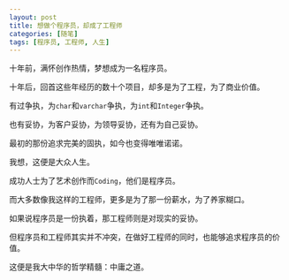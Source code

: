 ```yaml
---
layout: post
title: 想做个程序员，却成了工程师
categories: [随笔]
tags: [程序员, 工程师, 人生]
---
```



十年前，满怀创作热情，梦想成为一名程序员。

十年后，回首这些年经历的数十个项目，却多是为了工程，为了商业价值。

有过争执，为`char`和`varchar`争执，为`int`和`Integer`争执。

也有妥协，为客户妥协，为领导妥协，还有为自己妥协。

最初的那份追求完美的固执，如今也变得唯唯诺诺。

我想，这便是大众人生。

成功人士为了艺术创作而`Coding`，他们是程序员。

而大多数像我这样的工程师，更多是为了那一份薪水，为了养家糊口。

如果说程序员是一份执着，那工程师则是对现实的妥协。

但程序员和工程师其实并不冲突，在做好工程师的同时，也能够追求程序员的价值。

这便是我大中华的哲学精髓：中庸之道。